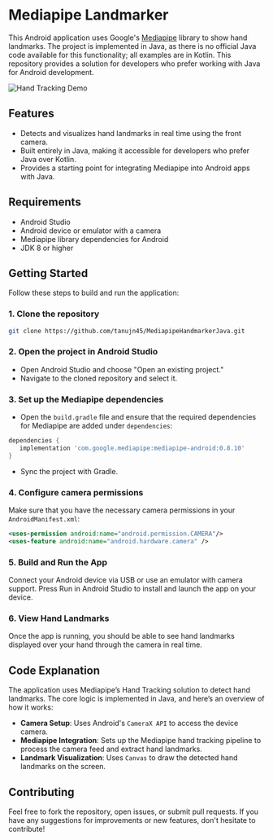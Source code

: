 # Mediapipe Landmarker

This Android application uses Google's [Mediapipe](https://ai.google.dev/edge/mediapipe/solutions/guide) library to show hand landmarks. The project is implemented in Java, as there is no official Java code available for this functionality; all examples are in Kotlin. This repository provides a solution for developers who prefer working with Java for Android development.

![Hand Tracking Demo](demo.gif)

## Features
 - Detects and visualizes hand landmarks in real time using the front camera.
 - Built entirely in Java, making it accessible for developers who prefer Java over Kotlin.
 - Provides a starting point for integrating Mediapipe into Android apps with Java.

## Requirements
 - Android Studio
 - Android device or emulator with a camera
 - Mediapipe library dependencies for Android
 - JDK 8 or higher

## Getting Started
Follow these steps to build and run the application:

### 1. Clone the repository
```bash
git clone https://github.com/tanujn45/MediapipeHandmarkerJava.git
```

### 2. Open the project in Android Studio
 - Open Android Studio and choose "Open an existing project."
 - Navigate to the cloned repository and select it.

### 3. Set up the Mediapipe dependencies
 - Open the `build.gradle` file and ensure that the required dependencies for Mediapipe are added under `dependencies`:

 ```gradle
 dependencies {
    implementation 'com.google.mediapipe:mediapipe-android:0.8.10'
}
```
 - Sync the project with Gradle.

### 4. Configure camera permissions
Make sure that you have the necessary camera permissions in your `AndroidManifest.xml`:

```xml
<uses-permission android:name="android.permission.CAMERA"/>
<uses-feature android:name="android.hardware.camera" />
```

### 5. Build and Run the App
Connect your Android device via USB or use an emulator with camera support.
Press Run in Android Studio to install and launch the app on your device.

### 6. View Hand Landmarks
Once the app is running, you should be able to see hand landmarks displayed over your hand through the camera in real time.

## Code Explanation
The application uses Mediapipe’s Hand Tracking solution to detect hand landmarks. The core logic is implemented in Java, and here’s an overview of how it works:

 - **Camera Setup**: Uses Android's `CameraX API` to access the device camera.
 - **Mediapipe Integration**: Sets up the Mediapipe hand tracking pipeline to process the camera feed and extract hand landmarks.
 - **Landmark Visualization**: Uses `Canvas` to draw the detected hand landmarks on the screen.

## Contributing
Feel free to fork the repository, open issues, or submit pull requests. If you have any suggestions for improvements or new features, don't hesitate to contribute!
